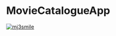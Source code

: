 # MovieCatalogueApp
[![mj3smile](https://circleci.com/gh/mj3smile/MovieCatalogueApp.svg?style=svg)](https://circleci.com/gh/mj3smile/MovieCatalogueApp)
